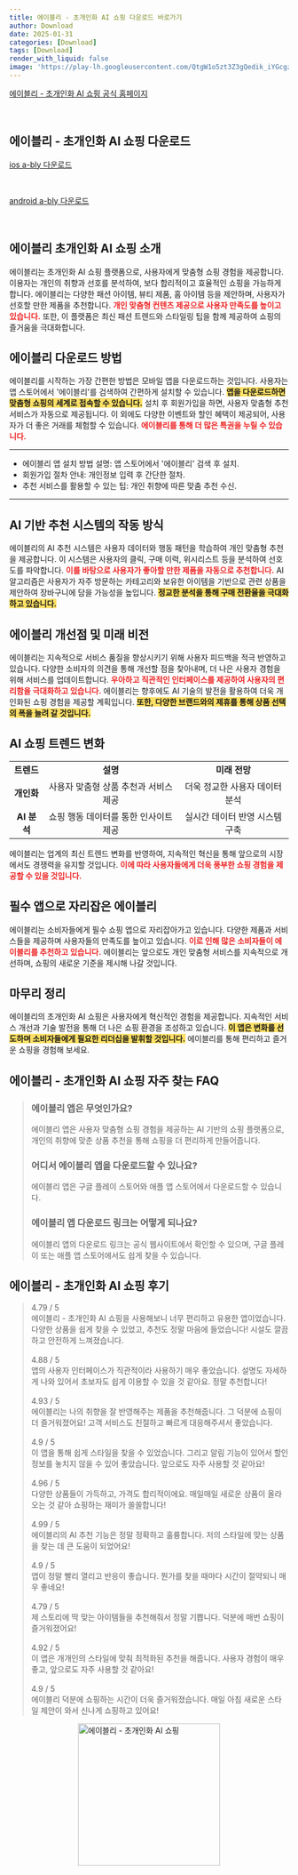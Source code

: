 ```yaml
---
title: 에이블리 - 초개인화 AI 쇼핑 다운로드 바로가기
author: Download
date: 2025-01-31
categories: [Download]
tags: [Download]
render_with_liquid: false
image: 'https://play-lh.googleusercontent.com/QtgW1o5zt3Z3gQedik_iYGcgz4pQhe41cZ2Lisp9PT7zV46AfQmXeS1ljbY9Ss2CnzY=s256-rw'
---
```

<p><a class='click-button' title='에이블리 - 초개인화 AI 쇼핑' href='https://a-bly.com/' rel='nofollow'>에이블리 - 초개인화 AI 쇼핑 공식 홈페이지</a></p><br>
<h2 id='에이블리 - 초개인화 AI 쇼핑_다운로드'>에이블리 - 초개인화 AI 쇼핑 다운로드</h2>
<p><a class="click-button ios" title="a-bly 다운로드" href="https://apps.apple.com/kr/app/%EC%97%90%EC%9D%B4%EB%B8%94%EB%A6%AC-%EC%A0%84-%EC%83%81%ED%92%88-%EB%AC%B4%EB%A3%8C%EB%B0%B0%EC%86%A1/id1084960428" rel="nofollow">ios a-bly 다운로드</a></p><br>
<p><a class="click-button android" title="a-bly 다운로드" href="https://play.google.comhttps://play.google.com/store/apps/details?id=com.banhala.android" rel="nofollow">android a-bly 다운로드</a></p><br>


<h2 id='에이블리-초개인화-AI-쇼핑'>에이블리 초개인화 AI 쇼핑 소개</h2>

<p>에이블리는 초개인화 AI 쇼핑 플랫폼으로, 사용자에게 맞춤형 쇼핑 경험을 제공합니다. 이용자는 개인의 취향과 선호를 분석하여, 보다 합리적이고 효율적인 쇼핑을 가능하게 합니다. 에이블리는 다양한 패션 아이템, 뷰티 제품, 홈 아이템 등을 제안하며, 사용자가 선호할 만한 제품을 추천합니다. <b><span style="color: #ee2323;">개인 맞춤형 컨텐츠 제공으로 사용자 만족도를 높이고 있습니다.</span></b> 또한, 이 플랫폼은 최신 패션 트렌드와 스타일링 팁을 함께 제공하여 쇼핑의 즐거움을 극대화합니다.</p>

<h2 id='에이블리-다운로드-바로가기'>에이블리 다운로드 방법</h2>

<p>에이블리를 시작하는 가장 간편한 방법은 모바일 앱을 다운로드하는 것입니다. 사용자는 앱 스토어에서 '에이블리'를 검색하여 간편하게 설치할 수 있습니다. <b><span style="background-color: #ffe066;">앱을 다운로드하면 맞춤형 쇼핑의 세계로 접속할 수 있습니다.</span></b> 설치 후 회원가입을 하면, 사용자 맞춤형 추천 서비스가 자동으로 제공됩니다. 이 외에도 다양한 이벤트와 할인 혜택이 제공되어, 사용자가 더 좋은 거래를 체험할 수 있습니다. <b><span style="color: #ee2323;">에이블리를 통해 더 많은 특권을 누릴 수 있습니다.</span></b></p>

<hr />

<ul>
    <li>에이블리 앱 설치 방법 설명: 앱 스토어에서 '에이블리' 검색 후 설치.</li>
    <li>회원가입 절차 안내: 개인정보 입력 후 간단한 절차.</li>
    <li>추천 서비스를 활용할 수 있는 팁: 개인 취향에 따른 맞춤 추천 수신.</li>
</ul>

<hr />

<h2 id='AI-기반-추천-시스템'>AI 기반 추천 시스템의 작동 방식</h2>

<p>에이블리의 AI 추천 시스템은 사용자 데이터와 행동 패턴을 학습하여 개인 맞춤형 추천을 제공합니다. 이 시스템은 사용자의 클릭, 구매 이력, 위시리스트 등을 분석하여 선호도를 파악합니다. <b><span style="color: #ee2323;">이를 바탕으로 사용자가 좋아할 만한 제품을 자동으로 추천합니다.</span></b> AI 알고리즘은 사용자가 자주 방문하는 카테고리와 보유한 아이템을 기반으로 관련 상품을 제안하여 장바구니에 담을 가능성을 높입니다. <b><span style="background-color: #ffe066;">정교한 분석을 통해 구매 전환율을 극대화하고 있습니다.</span></b></p>

<h2 id='에이블리-개선점-및-미래-비전'>에이블리 개선점 및 미래 비전</h2>

<p>에이블리는 지속적으로 서비스 품질을 향상시키기 위해 사용자 피드백을 적극 반영하고 있습니다. 다양한 소비자의 의견을 통해 개선할 점을 찾아내며, 더 나은 사용자 경험을 위해 서비스를 업데이트합니다. <b><span style="color: #ee2323;">우아하고 직관적인 인터페이스를 제공하여 사용자의 편리함을 극대화하고 있습니다.</span></b> 에이블리는 향후에도 AI 기술의 발전을 활용하여 더욱 개인화된 쇼핑 경험을 제공할 계획입니다. <b><span style="background-color: #ffe066;">또한, 다양한 브랜드와의 제휴를 통해 상품 선택의 폭을 늘려 갈 것입니다.</span></b></p>

<h2 id='AI-쇼핑-트렌드-변화'>AI 쇼핑 트렌드 변화</h2>

<table>
    <tr>
        <td style="text-align: center; height: 17px;"><b>트렌드</b></td>
        <td style="text-align: center; height: 17px;"><b>설명</b></td>
        <td style="text-align: center; height: 17px;"><b>미래 전망</b></td>
    </tr>
    <tr>
        <td style="text-align: center; height: 17px;"><b>개인화</b></td>
        <td style="text-align: center; height: 17px;">사용자 맞춤형 상품 추천과 서비스 제공</td>
        <td style="text-align: center; height: 17px;">더욱 정교한 사용자 데이터 분석</td>
    </tr>
    <tr>
        <td style="text-align: center; height: 17px;"><b>AI 분석</b></td>
        <td style="text-align: center; height: 17px;">쇼핑 행동 데이터를 통한 인사이트 제공</td>
        <td style="text-align: center; height: 17px;">실시간 데이터 반영 시스템 구축</td>
    </tr>
</table>

<p>에이블리는 업계의 최신 트렌드 변화를 반영하여, 지속적인 혁신을 통해 앞으로의 시장에서도 경쟁력을 유지할 것입니다. <b><span style="color: #ee2323;">이에 따라 사용자들에게 더욱 풍부한 쇼핑 경험을 제공할 수 있을 것입니다.</span></b></p>

<h2 id='필수-앱으로-자리잡은-에이블리'>필수 앱으로 자리잡은 에이블리</h2>

<p>에이블리는 소비자들에게 필수 쇼핑 앱으로 자리잡아가고 있습니다. 다양한 제품과 서비스들을 제공하며 사용자들의 만족도를 높이고 있습니다. <b><span style="color: #ee2323;">이로 인해 많은 소비자들이 에이블리를 추천하고 있습니다.</span></b> 에이블리는 앞으로도 개인 맞춤형 서비스를 지속적으로 개선하며, 쇼핑의 새로운 기준을 제시해 나갈 것입니다.</p>

<h2 id='마무리-정리'>마무리 정리</h2>

<p>에이블리의 초개인화 AI 쇼핑은 사용자에게 혁신적인 경험을 제공합니다. 지속적인 서비스 개선과 기술 발전을 통해 더 나은 쇼핑 환경을 조성하고 있습니다. <b><span style="background-color: #ffe066;">이 앱은 변화를 선도하며 소비자들에게 필요한 리더십을 발휘할 것입니다.</span></b> 에이블리를 통해 편리하고 즐거운 쇼핑을 경험해 보세요.</p>


<h2 id='에이블리 - 초개인화 AI 쇼핑_자주_찾는_FAQ'>에이블리 - 초개인화 AI 쇼핑 자주 찾는 FAQ</h2>
<div itemscope="" itemtype="https://schema.org/FAQPage"> 
<blockquote> 
<div itemscope="" itemprop="mainEntity" itemtype="https://schema.org/Question"> 
<h3 itemprop="name">에이블리 앱은 무엇인가요?</h3> 
<div itemscope="" itemprop="acceptedAnswer" itemtype="https://schema.org/Answer"> 
<span itemprop="text"> 
<p>에이블리 앱은 사용자 맞춤형 쇼핑 경험을 제공하는 AI 기반의 쇼핑 플랫폼으로, 개인의 취향에 맞춘 상품 추천을 통해 쇼핑을 더 편리하게 만들어줍니다.</p> 
</span> 
</div> 
</div> 
<div itemscope="" itemprop="mainEntity" itemtype="https://schema.org/Question"> 
<h3 itemprop="name">어디서 에이블리 앱을 다운로드할 수 있나요?</h3> 
<div itemscope="" itemprop="acceptedAnswer" itemtype="https://schema.org/Answer"> 
<span itemprop="text"> 
<p>에이블리 앱은 구글 플레이 스토어와 애플 앱 스토어에서 다운로드할 수 있습니다.</p> 
</span> 
</div> 
</div> 
<div itemscope="" itemprop="mainEntity" itemtype="https://schema.org/Question"> 
<h3 itemprop="name">에이블리 앱 다운로드 링크는 어떻게 되나요?</h3> 
<div itemscope="" itemprop="acceptedAnswer" itemtype="https://schema.org/Answer"> 
<span itemprop="text"> 
<p>에이블리 앱의 다운로드 링크는 공식 웹사이트에서 확인할 수 있으며, 구글 플레이 또는 애플 앱 스토어에서도 쉽게 찾을 수 있습니다.</p> 
</span> 
</div> 
</div> 
</blockquote> 
</div>
<h2 id='에이블리 - 초개인화 AI 쇼핑_후기'>에이블리 - 초개인화 AI 쇼핑 후기</h2>
<div itemscope itemtype="https://schema.org/Product">
  <blockquote>
  <div itemprop="review" itemscope itemtype="https://schema.org/Review">
      <div itemprop="reviewRating" itemscope itemtype="https://schema.org/Rating"> <span itemprop="ratingValue">4.79</span> / <span itemprop="bestRating">5</span> </div>
      <span itemprop="reviewBody">에이블리 - 초개인화 AI 쇼핑을 사용해보니 너무 편리하고 유용한 앱이었습니다. 다양한 상품을 쉽게 찾을 수 있었고, 추천도 정말 마음에 들었습니다! 시설도 깔끔하고 안전하게 느껴졌습니다.</span>
  </div>
  <br>
  <div itemprop="review" itemscope itemtype="https://schema.org/Review">
      <div itemprop="reviewRating" itemscope itemtype="schema.org/Rating"> <span itemprop="ratingValue">4.88</span> / <span itemprop="bestRating">5</span> </div>
      <span itemprop="reviewBody">앱의 사용자 인터페이스가 직관적이라 사용하기 매우 좋았습니다. 설명도 자세하게 나와 있어서 초보자도 쉽게 이용할 수 있을 것 같아요. 정말 추천합니다!</span>
  </div>
  <br>
  <div itemprop="review" itemscope itemtype="https://schema.org/Review">
      <div itemprop="reviewRating" itemscope itemtype="https://schema.org/Rating"> <span itemprop="ratingValue">4.93</span> / <span itemprop="bestRating">5</span> </div>
      <span itemprop="reviewBody">에이블리는 나의 취향을 잘 반영해주는 제품을 추천해줍니다. 그 덕분에 쇼핑이 더 즐거워졌어요! 고객 서비스도 친절하고 빠르게 대응해주셔서 좋았습니다.</span>
  </div>
  <br>
  <div itemprop="review" itemscope itemtype="https://schema.org/Review">
      <div itemprop="reviewRating" itemscope itemtype="https://schema.org/Rating"> <span itemprop="ratingValue">4.9</span> / <span itemprop="bestRating">5</span> </div>
      <span itemprop="reviewBody">이 앱을 통해 쉽게 스타일을 찾을 수 있었습니다. 그리고 알림 기능이 있어서 할인 정보를 놓치지 않을 수 있어 좋았습니다. 앞으로도 자주 사용할 것 같아요!</span>
  </div>
  <br>
  <div itemprop="review" itemscope itemtype="https://schema.org/Review">
      <div itemprop="reviewRating" itemscope itemtype="https://schema.org/Rating"> <span itemprop="ratingValue">4.96</span> / <span itemprop="bestRating">5</span> </div>
      <span itemprop="reviewBody">다양한 상품들이 가득하고, 가격도 합리적이에요. 매일매일 새로운 상품이 올라오는 것 같아 쇼핑하는 재미가 쏠쏠합니다!</span>
  </div>
  <br>
  <div itemprop="review" itemscope itemtype="https://schema.org/Review">
      <div itemprop="reviewRating" itemscope itemtype="https://schema.org/Rating"> <span itemprop="ratingValue">4.99</span> / <span itemprop="bestRating">5</span> </div>
      <span itemprop="reviewBody">에이블리의 AI 추천 기능은 정말 정확하고 훌륭합니다. 저의 스타일에 맞는 상품을 찾는 데 큰 도움이 되었어요!</span>
  </div>
  <br>
  <div itemprop="review" itemscope itemtype="https://schema.org/Review">
      <div itemprop="reviewRating" itemscope itemtype="https://schema.org/Rating"> <span itemprop="ratingValue">4.9</span> / <span itemprop="bestRating">5</span> </div>
      <span itemprop="reviewBody">앱이 정말 빨리 열리고 반응이 좋습니다. 뭔가를 찾을 때마다 시간이 절약되니 매우 좋네요!</span>
  </div>
  <br>
  <div itemprop="review" itemscope itemtype="https://schema.org/Review">
      <div itemprop="reviewRating" itemscope itemtype="https://schema.org/Rating"> <span itemprop="ratingValue">4.79</span> / <span itemprop="bestRating">5</span> </div>
      <span itemprop="reviewBody">제 스토리에 딱 맞는 아이템들을 추천해줘서 정말 기쁩니다. 덕분에 매번 쇼핑이 즐거워졌어요!</span>
  </div>
  <br>
  <div itemprop="review" itemscope itemtype="https://schema.org/Review">
      <div itemprop="reviewRating" itemscope itemtype="https://schema.org/Rating"> <span itemprop="ratingValue">4.92</span> / <span itemprop="bestRating">5</span> </div>
      <span itemprop="reviewBody">이 앱은 개개인의 스타일에 맞춰 최적화된 추천을 해줍니다. 사용자 경험이 매우 좋고, 앞으로도 자주 사용할 것 같아요!</span>
  </div>
  <br>
  <div itemprop="review" itemscope itemtype="https://schema.org/Review">
      <div itemprop="reviewRating" itemscope itemtype="https://schema.org/Rating"> <span itemprop="ratingValue">4.9</span> / <span itemprop="bestRating">5</span> </div>
      <span itemprop="reviewBody">에이블리 덕분에 쇼핑하는 시간이 더욱 즐거워졌습니다. 매일 아침 새로운 스타일 제안이 와서 신나게 쇼핑하고 있어요!</span>
  </div>
  </blockquote>
</div>
<figure class="image" style="display: flex; justify-content: center; align-items: center; margin: 0;"><img src="https://play-lh.googleusercontent.com/QtgW1o5zt3Z3gQedik_iYGcgz4pQhe41cZ2Lisp9PT7zV46AfQmXeS1ljbY9Ss2CnzY=s256-rw" alt="에이블리 - 초개인화 AI 쇼핑" width="256" height="256" style="max-width: 100%; height: auto;"></figure>